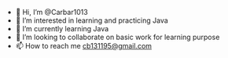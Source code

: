 - 👋 Hi, I’m @Carbar1013
- 👀 I’m interested in learning and practicing Java 
- 🌱 I’m currently learning Java
- 💞️ I’m looking to collaborate on basic work for learning purpose
- 📫 How to reach me cb131195@gmail.com

<!---
Carbar1013/Carbar1013 is a ✨ special ✨ repository because its `README.md` (this file) appears on your GitHub profile.
You can click the Preview link to take a look at your changes.
--->
